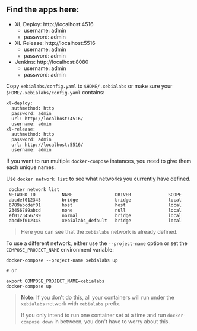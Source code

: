 ## Find the apps here:
* XL Deploy: http://localhost:4516
  * username: admin
  * password: admin
* XL Release: http://localhost:5516
  * username: admin
  * password: admin
* Jenkins: http://localhost:8080
  * username: admin
  * password: admin


Copy `xebialabs/config.yaml` to `$HOME/.xebialabs` or make sure your `$HOME/.xebialabs/config.yaml` contains:

```plain
xl-deploy:
  authmethod: http
  password: admin
  url: http://localhost:4516/
  username: admin
xl-release:
  authmethod: http
  password: admin
  url: http://localhost:5516/
  username: admin
```

If you want to run multiple `docker-compose` instances, you need to give them each unique names.

 Use `docker network list` to see what networks you currently have defined.

```plain
 docker network list
 NETWORK ID          NAME                DRIVER              SCOPE
 abcdef012345        bridge              bridge              local
 6789abcdef01        host                host                local
 23456789abcd        none                null                local
 ef0123456789        normal              bridge              local
 abcdef012345        xebialabs_default   bridge              local
```

> Here you can see that the `xebialabs` network is already defined.

To use a different network, either use the `--project-name` option or set the `COMPOSE_PROJECT_NAME` environment variable:

```plain
docker-compose --project-name xebialabs up

# or

export COMPOSE_PROJECT_NAME=xebialabs
docker-compose up
```

> **Note:** If you don't do this, all your containers will run under the `xebialabs` network with `xebialabs` prefix.
>
> If you only intend to run one container set at a time and run `docker-compose down` in between, you don't have to worry about this.